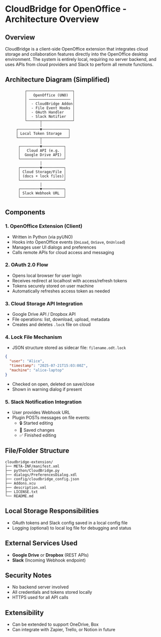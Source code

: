# CloudBridge for OpenOffice - Architecture Overview

## Overview

CloudBridge is a client-side OpenOffice extension that integrates cloud storage and collaboration features directly into the OpenOffice desktop environment. The system is entirely local, requiring no server backend, and uses APIs from cloud providers and Slack to perform all remote functions.

## Architecture Diagram (Simplified)

```
         ┌─────────────────────┐
         │   OpenOffice (UNO)  │
         │ ─────────────────── │
         │  - CloudBridge Addon│
         │  - File Event Hooks │
         │  - OAuth Handler    │
         │  - Slack Notifier   │
         └──────┬──────────────┘
                │
     ┌──────────▼────────────┐
     │ Local Token Storage   │
     └──────────┬────────────┘
                │
      ┌─────────▼──────────┐
      │   Cloud API (e.g.  │
      │  Google Drive API) │
      └────────────────────┘
                │
      ┌─────────▼──────────┐
      │ Cloud Storage/File │
      │ (docs + lock files)│
      └────────────────────┘
                │
      ┌─────────▼──────────┐
      │ Slack Webhook URL  │
      └────────────────────┘
```

## Components

### 1. **OpenOffice Extension (Client)**

- Written in Python (via pyUNO)
- Hooks into OpenOffice events (`OnLoad`, `OnSave`, `OnUnload`)
- Manages user UI dialogs and preferences
- Calls remote APIs for cloud access and messaging

### 2. **OAuth 2.0 Flow**

- Opens local browser for user login
- Receives redirect at localhost with access/refresh tokens
- Tokens securely stored on user machine
- Automatically refreshes access token as needed

### 3. **Cloud Storage API Integration**

- Google Drive API / Dropbox API
- File operations: list, download, upload, metadata
- Creates and deletes `.lock` file on cloud

### 4. **Lock File Mechanism**

- JSON structure stored as sidecar file: `filename.odt.lock`

```json
{
  "user": "Alice",
  "timestamp": "2025-07-21T15:03:00Z",
  "machine": "alice-laptop"
}
```

- Checked on open, deleted on save/close
- Shown in warning dialog if present

### 5. **Slack Notification Integration**

- User provides Webhook URL
- Plugin POSTs messages on file events:
  - 🔒 Started editing
  - 💾 Saved changes
  - ✅ Finished editing

## File/Folder Structure

```
cloudbridge-extension/
├── META-INF/manifest.xml
├── python/CloudBridge.py
├── dialogs/PreferencesDialog.xdl
├── config/cloudbridge_config.json
├── Addons.xcu
├── description.xml
├── LICENSE.txt
└── README.md
```

## Local Storage Responsibilities

- OAuth tokens and Slack config saved in a local config file
- Logging (optional) to local log file for debugging and status

## External Services Used

- **Google Drive** or **Dropbox** (REST APIs)
- **Slack** (Incoming Webhook endpoint)

## Security Notes

- No backend server involved
- All credentials and tokens stored locally
- HTTPS used for all API calls

## Extensibility

- Can be extended to support OneDrive, Box
- Can integrate with Zapier, Trello, or Notion in future

